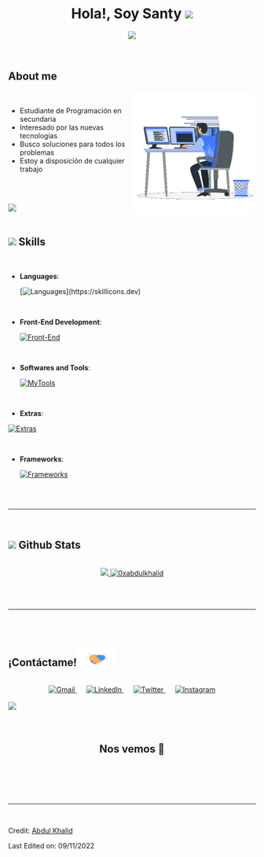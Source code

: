 
<h1 align="center"><b>Hola!, Soy Santy </b><img src="https://media.giphy.com/media/hvRJCLFzcasrR4ia7z/giphy.gif" width="35"></h1>
<!--  -->
<p align="center">
  <a href="https://github.com/DenverCoder1/readme-typing-svg"><img src="https://readme-typing-svg.herokuapp.com?font=Time+New+Roman&color=cyan&size=25&center=true&vCenter=true&width=600&height=100&lines=Desarrollador+web;Diseñador+UI/UX;"></a>
</p>


<br>



	
##  **About me**

<picture> <img align="right" src="https://github.com/0xAbdulKhalid/0xAbdulKhalid/raw/main/assets/mdImages/Right_Side.gif" width = 250px></picture>

<br>

- Estudiante de Programación en secundaria
- Interesado por las nuevas tecnologias
- Busco soluciones para todos los problemas
- Estoy a disposición de cualquier trabajo

<br><br>

<img src="https://user-images.githubusercontent.com/73097560/115834477-dbab4500-a447-11eb-908a-139a6edaec5c.gif"><br><br>

## <img src="https://media2.giphy.com/media/QssGEmpkyEOhBCb7e1/giphy.gif?cid=ecf05e47a0n3gi1bfqntqmob8g9aid1oyj2wr3ds3mg700bl&rid=giphy.gif" width ="25"><b> Skills</b>
<br>

<p align="center">

- **Languages**:
    
    [![Languages](https://skillicons.dev/icons?i=java,python,)](https://skillicons.dev)

<br>   
    
- **Front-End Development**:

   [![Front-End](https://skillicons.dev/icons?i=js,html,css)](https://skillicons.dev)

<br>

- **Softwares and Tools**:

  [![MyTools](https://skillicons.dev/icons?i=git,github,stackoverflow,linux,figma,qt,vscode,mysql,pycharm)](https://skillicons.dev)

<br>

- **Extras**:

 [![Extras](https://skillicons.dev/icons?i=powershell,md)](https://skillicons.dev)
   
  <br>

- **Frameworks**:
  
	[![Frameworks](https://skillicons.dev/icons?i=django)](https://skillicons.dev)

</p>

<br>
<br>

-----

<br>


## <img src="https://media.giphy.com/media/iY8CRBdQXODJSCERIr/giphy.gif" width="35"><b> Github Stats </b>
<br>

<div align="center">

<a href="https://github.com/0xabdulkhalid/">
  <img src="https://github-readme-stats.vercel.app/api?username=0xabdulkhalid&include_all_commits=true&count_private=true&show_icons=true&line_height=20&title_color=7A7ADB&icon_color=2234AE&text_color=D3D3D3&bg_color=0,000000,130F40" width="450"/>
  <img src="https://github-readme-stats.vercel.app/api/top-langs?username=0xabdulkhalid&show_icons=true&locale=en&layout=compact&line_height=20&title_color=7A7ADB&icon_color=2234AE&text_color=D3D3D3&bg_color=0,000000,130F40" width="375"  alt="0xabdulkhalid"/>

</a>
</div>

<br>
<br>
<br>

-----

<br>
<br>

## <b>¡Contáctame!</b><img src="https://github.com/0xAbdulKhalid/0xAbdulKhalid/raw/main/assets/mdImages/handshake.gif" width="80">
<br>
<div align="center">
    <a href="https://mail.google.com/mail/?view=cm&fs=1&to=juansantiagosalvaymendez@gmail.com">
        <img src="https://skillicons.dev/icons?i=gmail" alt="Gmail">
    </a>
    &nbsp;&nbsp;&nbsp;&nbsp; 
    <a href="https://www.linkedin.com/in/santiago-salvay-568047277/">
        <img src="https://skillicons.dev/icons?i=linkedin" alt="LinkedIn">
    </a>
    &nbsp;&nbsp;&nbsp;&nbsp; 
    <a href="https://x.com/SantySalvay">
        <img src="https://skillicons.dev/icons?i=twitter" alt="Twitter">
    </a>
    &nbsp;&nbsp;&nbsp;&nbsp; 
    <a href="https://www.instagram.com/santy_salvay/?hl=es-la">
        <img src="https://skillicons.dev/icons?i=instagram" alt="Instagram">
    </a>
</div>


<br>
<img src="https://user-images.githubusercontent.com/73097560/115834477-dbab4500-a447-11eb-908a-139a6edaec5c.gif">
<br>
<br>
<br>

<div align='center'>

## <b>Nos vemos :wave:</b>

</div>
<br>
<br>
<br>
<br>

---

<br>

Credit: [Abdul Khalid](https://github.com/0xabdulkhalid)

Last Edited on: 09/11/2022
